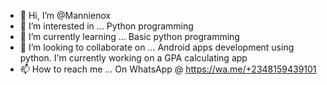 - 👋 Hi, I’m @Mannienox
- 👀 I’m interested in ... Python programming
- 🌱 I’m currently learning ... Basic python programming
- 💞️ I’m looking to collaborate on ... Android apps development using python. I'm currently working on a GPA calculating app
- 📫 How to reach me ... On WhatsApp @ https://wa.me/+2348159439101 

<!---
Mannienox/Mannienox is a ✨ special ✨ repository because its `README.md` (this file) appears on your GitHub profile.
You can click the Preview link to take a look at your changes.
--->
